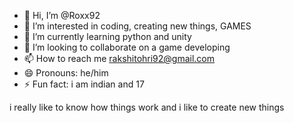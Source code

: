 - 👋 Hi, I’m @Roxx92
- 👀 I’m interested in coding, creating new things, GAMES
- 🌱 I’m currently learning python and unity
- 💞️ I’m looking to collaborate on a game developing
- 📫 How to reach me rakshitohri92@gmail.com
- 😄 Pronouns: he/him
- ⚡ Fun fact: i am indian and 17

<!---
Roxx92/Roxx92 is a ✨ special ✨ repository because its `README.md` (this file) appears on your GitHub profile.
You can click the Preview link to take a look at your changes.
--->
i really like to know how things work and i like to create new things
